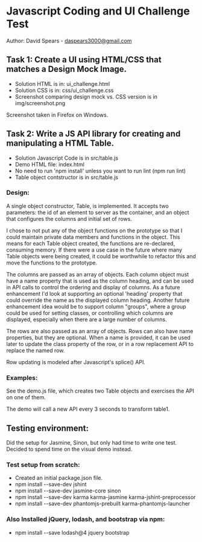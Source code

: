# Javascript Coding and UI Challenge Test
 
 Author: David Spears - daspears3000@gmail.com
 
## Task 1:  Create a UI using HTML/CSS that matches a Design Mock Image.

- Solution HTML is in: ui_challenge.html
- Solution CSS is in: css/ui_challenge.css
- Screenshot comparing design mock vs. CSS version is in img/screenshot.png

Screenshot taken in Firefox on Windows.

## Task 2:  Write a JS API library for creating and manipulating a HTML Table.

- Solution Javascript Code is in src/table.js
- Demo HTML file:  index.html 
- No need to run 'npm install' unless you want to run lint (npm run lint)
- Table object contstructor is in src/table.js

### Design:

A single object constructor, Table, is implemented.  It accepts two parameters: the id of an element
to server as the container, and an object that configures the columns and initial set of rows.

I chose to not put any of the object functions on the prototype so that I could maintain private
data members and functions in the object.  This means for each Table object created, the functions
are re-declared, consuming memory.  If there were a use case in the future where many Table objects
were being created, it could be worthwhile to refactor this and move the functions to the prototype.

The columns are passed as an array of objects.  Each column object must have a name property that is
used as the column heading, and can be used in API calls to control the ordering and display of
columns.  As a future enhancement I'd look at supporting an optional 'heading' property that could
override the name as the displayed column heading.  Another future enhancement idea would be to
support column "groups", where a group could be used for setting classes, or controlling which
columns are displayed, especially when there are a large number of columns.

The rows are also passed as an array of objects.  Rows can also have name properties, but they are
optional.  When a name is provided, it can be used later to update the class property of the row, or
in a row replacement API to replace the named row.

Row updating is modeled after Javascript's splice() API.

### Examples:  

 See the demo.js file, which creates two Table objects and 
 exercises the API on one of them.

 The demo will call a new API every 3 seconds to transform table1.

## Testing environment:

  Did the setup for Jasmine, Sinon, but only had time to write one test.
  Decided to spend time on the visual demo instead.

### Test setup from scratch:

- Created an initial package.json file.
- npm install --save-dev jshint
- npm install --save-dev jasmine-core sinon
- npm install --save-dev karma karma-jasmine karma-jshint-preprocessor
- npm install --save-dev phantomjs-prebuilt karma-phantomjs-launcher

### Also Installed jQuery, lodash, and bootstrap via npm:

- npm install --save lodash@4 jquery bootstrap

